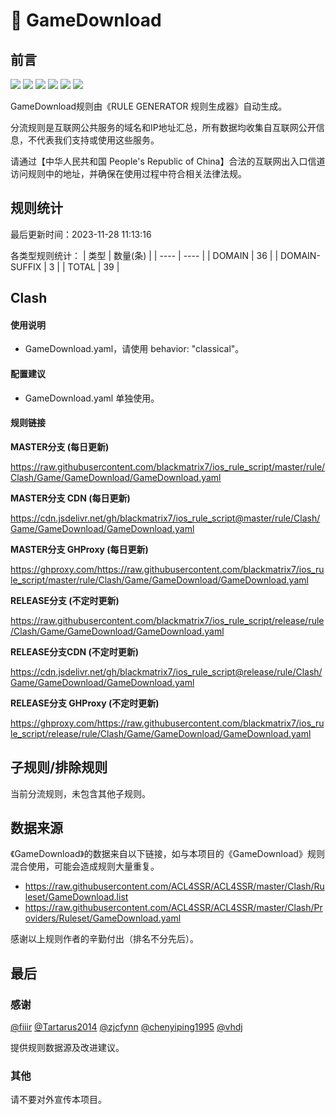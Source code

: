 # 🧸 GameDownload

## 前言

![](https://shields.io/badge/-移除重复规则-ff69b4) ![](https://shields.io/badge/-DOMAIN与DOMAIN--SUFFIX合并-green) ![](https://shields.io/badge/-DOMAIN--SUFFIX间合并-critical) ![](https://shields.io/badge/-DOMAIN与DOMAIN--KEYWORD合并-9cf) ![](https://shields.io/badge/-DOMAIN--SUFFIX与DOMAIN--KEYWORD合并-blue) ![](https://shields.io/badge/-IP--CIDR(6)合并-blueviolet) 

GameDownload规则由《RULE GENERATOR 规则生成器》自动生成。

分流规则是互联网公共服务的域名和IP地址汇总，所有数据均收集自互联网公开信息，不代表我们支持或使用这些服务。

请通过【中华人民共和国 People's Republic of China】合法的互联网出入口信道访问规则中的地址，并确保在使用过程中符合相关法律法规。

## 规则统计

最后更新时间：2023-11-28 11:13:16

各类型规则统计：
| 类型 | 数量(条)  | 
| ---- | ----  |
| DOMAIN | 36  | 
| DOMAIN-SUFFIX | 3  | 
| TOTAL | 39  | 


## Clash 

#### 使用说明
- GameDownload.yaml，请使用 behavior: "classical"。

#### 配置建议
- GameDownload.yaml 单独使用。

#### 规则链接
**MASTER分支 (每日更新)**

https://raw.githubusercontent.com/blackmatrix7/ios_rule_script/master/rule/Clash/Game/GameDownload/GameDownload.yaml

**MASTER分支 CDN (每日更新)**

https://cdn.jsdelivr.net/gh/blackmatrix7/ios_rule_script@master/rule/Clash/Game/GameDownload/GameDownload.yaml

**MASTER分支 GHProxy (每日更新)**

https://ghproxy.com/https://raw.githubusercontent.com/blackmatrix7/ios_rule_script/master/rule/Clash/Game/GameDownload/GameDownload.yaml

**RELEASE分支 (不定时更新)**

https://raw.githubusercontent.com/blackmatrix7/ios_rule_script/release/rule/Clash/Game/GameDownload/GameDownload.yaml

**RELEASE分支CDN (不定时更新)**

https://cdn.jsdelivr.net/gh/blackmatrix7/ios_rule_script@release/rule/Clash/Game/GameDownload/GameDownload.yaml

**RELEASE分支 GHProxy (不定时更新)**

https://ghproxy.com/https://raw.githubusercontent.com/blackmatrix7/ios_rule_script/release/rule/Clash/Game/GameDownload/GameDownload.yaml

## 子规则/排除规则


当前分流规则，未包含其他子规则。

## 数据来源

《GameDownload》的数据来自以下链接，如与本项目的《GameDownload》规则混合使用，可能会造成规则大量重复。

- https://raw.githubusercontent.com/ACL4SSR/ACL4SSR/master/Clash/Ruleset/GameDownload.list
- https://raw.githubusercontent.com/ACL4SSR/ACL4SSR/master/Clash/Providers/Ruleset/GameDownload.yaml


感谢以上规则作者的辛勤付出（排名不分先后）。

## 最后

### 感谢

[@fiiir](https://github.com/fiiir) [@Tartarus2014](https://github.com/Tartarus2014) [@zjcfynn](https://github.com/zjcfynn) [@chenyiping1995](https://github.com/chenyiping1995) [@vhdj](https://github.com/vhdj)

提供规则数据源及改进建议。

### 其他

请不要对外宣传本项目。